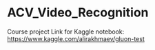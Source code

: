 # ACV_Video_Recognition
Course project
Link for Kaggle notebook: https://www.kaggle.com/alirakhmaev/gluon-test
